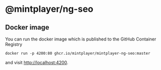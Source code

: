 # @mintplayer/ng-seo

## Docker image
You can run the docker image which is published to the GitHub Container Registry

    docker run -p 4200:80 ghcr.io/mintplayer/mintplayer-ng-seo:master

and visit [http://localhost:4200](http://localhost:4200).